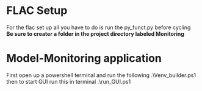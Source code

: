 # FLAC Setup 
For the flac set up all you have to do is run the py_funct.py before cycling
    **Be sure to creater a folder in the project directory labeled Monitoring**
# Model-Monitoring application
First open up a powershell terminal and run the following  .\Venv_builder.ps1
then to start GUI run this in terminal    .\run_GUI.ps1
